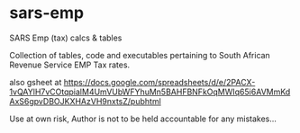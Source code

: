 # sars-emp
SARS Emp (tax) calcs &amp; tables

Collection of tables, code and executables pertaining to South African Revenue Service EMP Tax rates.

also gsheet at https://docs.google.com/spreadsheets/d/e/2PACX-1vQAYlH7vCOtqpialM4UmVUbWFYhuMn5BAHFBNFkOqMWIq65i6AVMmKdAxS6gpvDBOJKXHAzVH9nxtsZ/pubhtml

Use at own risk, Author is not to be held accountable for any mistakes...
